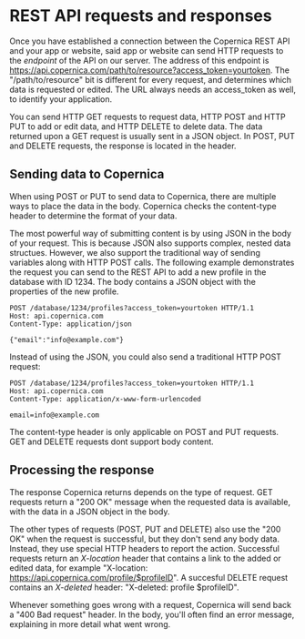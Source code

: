 # REST API requests and responses

Once you have established a connection between the Copernica REST API and your app or website, said app or website can send HTTP requests to the *endpoint* of the API on our server. The address of this endpoint is https://api.copernica.com/path/to/resource?access_token=yourtoken. The "/path/to/resource" bit is different for every request, and determines which data is requested or edited. The URL always needs an access_token as well, to identify your application.

You can send HTTP GET requests to request data, HTTP POST and HTTP PUT to add or edit data, and HTTP DELETE to delete data. The data returned upon a GET request is usually sent in a JSON object. In POST, PUT and DELETE requests, the response is located in the header.

## Sending data to Copernica

When using POST or PUT to send data to Copernica, there are multiple ways to place the data in the body. Copernica checks the content-type header to determine the format of your data.

The most powerful way of submitting content is by using JSON in the body of your request. This is because JSON also supports complex, nested data structues. However, we also support the traditional way of sending variables along with HTTP POST calls. The following example demonstrates the request you can send to the REST API to add a new profile in the database with ID 1234. The body contains a JSON object with the properties of the new profile.

    POST /database/1234/profiles?access_token=yourtoken HTTP/1.1
    Host: api.copernica.com
    Content-Type: application/json
    
    {"email":"info@example.com"}

Instead of using the JSON, you could also send a traditional HTTP POST request:

    POST /database/1234/profiles?access_token=yourtoken HTTP/1.1
    Host: api.copernica.com
    Content-Type: application/x-www-form-urlencoded
    
    email=info@example.com

The content-type header is only applicable on POST and PUT requests. GET and DELETE requests dont support body content.

## Processing the response

The response Copernica returns depends on the type of request. GET requests return a "200 OK" message when the requested data is available, with the data in a JSON object in the body.

The other types of requests (POST, PUT and DELETE) also use the "200 OK" when the request is successful, but they don't send any body data. Instead, they use special HTTP headers to report the action. Successful requests return an *X-location* header that contains a link to the added or edited data, for example "X-location: https://api.copernica.com/profile/$profileID". A succesful DELETE request contains an *X-deleted* header: "X-deleted: profile $profileID".

Whenever something goes wrong with a request, Copernica will send back a "400 Bad request" header. In the body, you'll often find an error message, explaining in more detail what went wrong.

